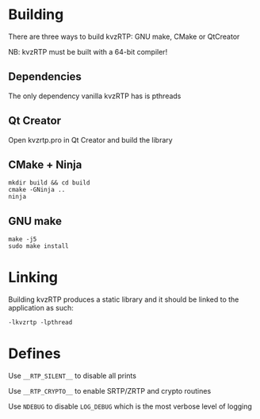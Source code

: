# Building

There are three ways to build kvzRTP: GNU make, CMake or QtCreator

NB: kvzRTP must be built with a 64-bit compiler!

## Dependencies

The only dependency vanilla kvzRTP has is pthreads

## Qt Creator

Open kvzrtp.pro in Qt Creator and build the library

## CMake + Ninja

```
mkdir build && cd build
cmake -GNinja ..
ninja
```

## GNU make

```
make -j5
sudo make install
```

# Linking

Building kvzRTP produces a static library and it should be linked to the application as such:

```
-lkvzrtp -lpthread
```

# Defines

Use `__RTP_SILENT__` to disable all prints

Use `__RTP_CRYPTO__` to enable SRTP/ZRTP and crypto routines

Use `NDEBUG` to disable `LOG_DEBUG` which is the most verbose level of logging
